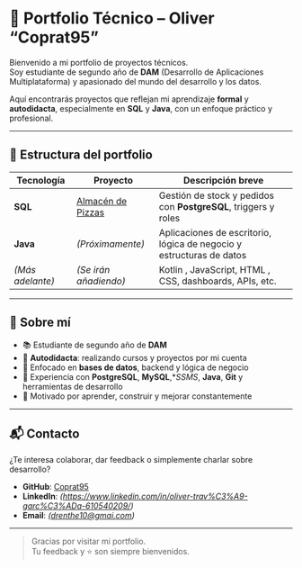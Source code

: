 # 🚀 Portfolio Técnico – Oliver “Coprat95”

Bienvenido a mi portfolio de proyectos técnicos.  
Soy estudiante de segundo año de **DAM** (Desarrollo de Aplicaciones Multiplataforma) y apasionado del mundo del desarrollo y los datos.  

Aquí encontrarás proyectos que reflejan mi aprendizaje **formal** y **autodidacta**, especialmente en **SQL** y **Java**, con un enfoque práctico y profesional.

---

## 🧠 Estructura del portfolio

| **Tecnología**   | **Proyecto**                                     | **Descripción breve**                                                |
|------------------|--------------------------------------------------|----------------------------------------------------------------------|
| **SQL**          | [Almacén de Pizzas](SQL/almacen_pizzas)          | Gestión de stock y pedidos con **PostgreSQL**, triggers y roles      |
| **Java**         | *(Próximamente)*                                 | Aplicaciones de escritorio, lógica de negocio y estructuras de datos |
| *(Más adelante)* | *(Se irán añadiendo)*                            | Kotlin , JavaScript, HTML , CSS,  dashboards, APIs, etc.             |

---

## 🎯 Sobre mí

- 📚 Estudiante de segundo año de **DAM**  
- 🧠 **Autodidacta**: realizando cursos y proyectos por mi cuenta  
- 💾 Enfocado en **bases de datos**, backend y lógica de negocio  
- 🔧 Experiencia con **PostgreSQL**, **MySQL**,**SSMS*, **Java**, **Git** y herramientas de desarrollo  
- 🚀 Motivado por aprender, construir y mejorar constantemente

---

## 📬 Contacto

¿Te interesa colaborar, dar feedback o simplemente charlar sobre desarrollo?

- **GitHub**: [Coprat95](https://github.com/Coprat95)  
- **LinkedIn**: *(https://www.linkedin.com/in/oliver-trav%C3%A9-garc%C3%ADa-610540209/)*  
- **Email**: *(drenthe10@gmai.com)*

---

> Gracias por visitar mi portfolio.  
> Tu feedback y ⭐️ son siempre bienvenidos.
